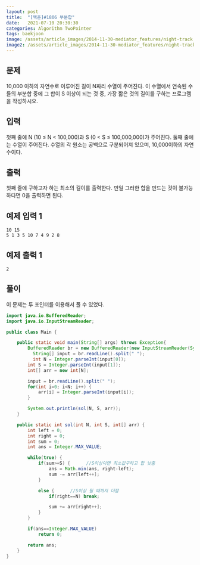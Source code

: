 ```yaml
---
layout: post
title:  "[백준]#1806 부분합"
date:   2021-07-10 20:30:30
categories: Algorithm TwoPointer
tags: baekjoon
image: /assets/article_images/2014-11-30-mediator_features/night-track.JPG
image2: /assets/article_images/2014-11-30-mediator_features/night-track-mobile.JPG
---
```


문제
--------------------

10,000 이하의 자연수로 이루어진 길이 N짜리 수열이 주어진다. 이 수열에서 연속된 수들의 부분합 중에 그 합이 S 이상이 되는 것 중, 가장 짧은 것의 길이를 구하는 프로그램을 작성하시오.

입력
---------------------------

첫째 줄에 N (10 ≤ N < 100,000)과 S (0 < S ≤ 100,000,000)가 주어진다. 둘째 줄에는 수열이 주어진다. 수열의 각 원소는 공백으로 구분되어져 있으며, 10,000이하의 자연수이다.

출력
----------------

첫째 줄에 구하고자 하는 최소의 길이를 출력한다. 만일 그러한 합을 만드는 것이 불가능하다면 0을 출력하면 된다.

예제 입력 1 
----------------------

```
10 15
5 1 3 5 10 7 4 9 2 8
```

예제 출력 1 
------------------------

```
2
```

풀이
--------------------------

이 문제는 투 포인터를 이용해서 풀 수 있었다.

```java
import java.io.BufferedReader;
import java.io.InputStreamReader;

public class Main {

    public static void main(String[] args) throws Exception{
        BufferedReader br = new BufferedReader(new InputStreamReader(System.in));
	      String[] input = br.readLine().split(" ");
	      int N = Integer.parseInt(input[0]);
        int S = Integer.parseInt(input[1]);
        int[] arr = new int[N];

        input = br.readLine().split(" ");
        for(int i=0; i<N; i++) {
            arr[i] = Integer.parseInt(input[i]);
        }

        System.out.println(sol(N, S, arr));
    }

    public static int sol(int N, int S, int[] arr) {
        int left = 0;
        int right = 0;
        int sum = 0;
        int ans = Integer.MAX_VALUE;

        while(true) {
            if(sum>=S) {      //S이상이면 최소값구하고 합 낮춤
                ans = Math.min(ans, right-left);
                sum -= arr[left++];
            }

            else {      //S이상 될 때까지 더함
                if(right==N) break;

                sum += arr[right++];
            }
        }

        if(ans==Integer.MAX_VALUE)
            return 0;

        return ans;
    }
}
```
